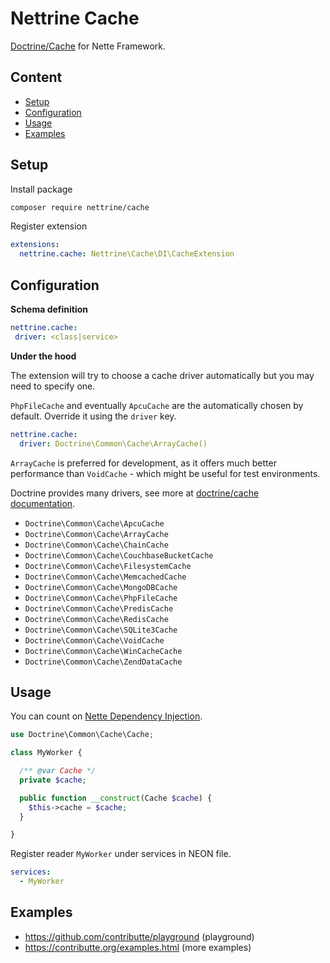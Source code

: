 # Nettrine Cache

[Doctrine/Cache](https://www.doctrine-project.org/projects/cache.html) for Nette Framework.


## Content

- [Setup](#setup)
- [Configuration](#configuration)
- [Usage](#usage)
- [Examples](#examples)


## Setup

Install package

```bash
composer require nettrine/cache
```

Register extension

```yaml
extensions:
  nettrine.cache: Nettrine\Cache\DI\CacheExtension
```


## Configuration

**Schema definition**

 ```yaml
nettrine.cache:
  driver: <class|service>
```

**Under the hood**

The extension will try to choose a cache driver automatically but you may need to specify one.

`PhpFileCache` and eventually `ApcuCache` are the automatically chosen by default. Override it
using the `driver` key.

```yaml
nettrine.cache:
  driver: Doctrine\Common\Cache\ArrayCache()
```

`ArrayCache` is preferred for development, as it offers much better performance than `VoidCache` - which might be useful for test environments.

Doctrine provides many drivers, see more at [doctrine/cache documentation](https://www.doctrine-project.org/projects/doctrine-cache/en/1.8/index.html).

- `Doctrine\Common\Cache\ApcuCache`
- `Doctrine\Common\Cache\ArrayCache`
- `Doctrine\Common\Cache\ChainCache`
- `Doctrine\Common\Cache\CouchbaseBucketCache`
- `Doctrine\Common\Cache\FilesystemCache`
- `Doctrine\Common\Cache\MemcachedCache`
- `Doctrine\Common\Cache\MongoDBCache`
- `Doctrine\Common\Cache\PhpFileCache`
- `Doctrine\Common\Cache\PredisCache`
- `Doctrine\Common\Cache\RedisCache`
- `Doctrine\Common\Cache\SQLite3Cache`
- `Doctrine\Common\Cache\VoidCache`
- `Doctrine\Common\Cache\WinCacheCache`
- `Doctrine\Common\Cache\ZendDataCache`


## Usage

You can count on [Nette Dependency Injection](https://doc.nette.org/en/3.0/dependency-injection).

```php
use Doctrine\Common\Cache\Cache;

class MyWorker {

  /** @var Cache */
  private $cache;

  public function __construct(Cache $cache) {
    $this->cache = $cache;
  }

}
```

Register reader `MyWorker` under services in NEON file.

```yaml
services:
  - MyWorker
```

## Examples

- https://github.com/contributte/playground (playground)
- https://contributte.org/examples.html (more examples)

